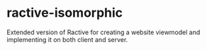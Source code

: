 # ractive-isomorphic
Extended version of Ractive for creating a website viewmodel and implementing it on both client and server.
